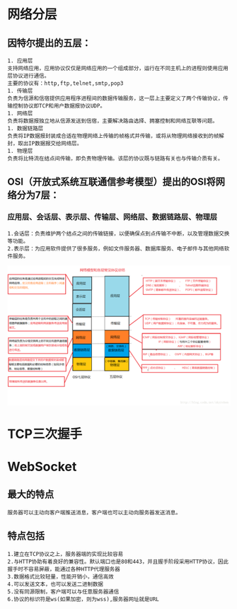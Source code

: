 # 网络分层
## 因特尔提出的五层：
    1. 应用层
    支持网络应用，应用协议仅仅是网络应用的一个组成部分，运行在不同主机上的进程则使用应用层协议进行通信。
    主要的协议有：http,ftp,telnet,smtp,pop3
    1. 传输层
    负责为信源和信宿提供应用程序进程间的数据传输服务，这一层上主要定义了两个传输协议，传输控制协议即TCP和用户数据报协议UDP。
    1. 网络层
    负责将数据报独立地从信源发送到信宿，主要解决路由选择、拥塞控制和网络互联等问题。
    1. 数据链路层
    负责将IP数据报封装成合适在物理网络上传输的帧格式并传输，或将从物理网络接收到的帧解封，取出IP数据报交给网络层。
    1. 物理层
    负责将比特流在结点间传输，即负责物理传输。该层的协议既与链路有关也与传输介质有关。  
## OSI（开放式系统互联通信参考模型）提出的OSI将网络分为7层：
### 应用层、会话层、表示层、传输层、网络层、数据链路层、物理层
    1.会话层：负责维护两个结点之间的传输链接，以便确保点到点传输不中断，以及管理数据交换等功能。
    2.表示层：为应用软件提供了很多服务，例如文件服务器、数据库服务、电子邮件与其他网络软件服务。  
![img](https://github.com/Too-Tao/Interview-question/blob/master/%E5%9B%BE%E8%A7%A3%E7%BD%91%E7%BB%9C%E5%88%86%E5%B1%82.png)
# TCP三次握手
# WebSocket
## 最大的特点
    服务器可以主动向客户端推送消息，客户端也可以主动向服务器发送消息。
## 特点包括
    1.建立在TCP协议之上，服务器端的实现比较容易
    2.与HTTP协助有着良好的兼容性。默认端口也是80和443，并且握手阶段采用HTTP协议，因此握手时不容易屏蔽，能通过各种HTTP代理服务器
    3.数据格式比较轻量，性能开销小，通信高效
    4.可以发送文本，也可以发送二进制数据
    5.没有同源限制，客户端可以与任意服务器通信
    6.协议的标识符是ws(如果加密，则为wss),服务器网址就是URL